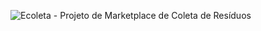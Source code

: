![Ecoleta - Projeto de Marketplace de Coleta de Resíduos](https://github.com/lgomesp/nlw-server/blob/master/README_Cover.png?raw=true)
